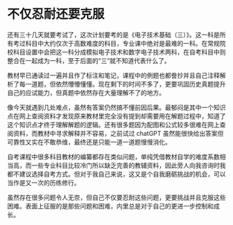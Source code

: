 # 不仅忍耐还要克服


还有三十几天就要考试了，这次计划要考的是《电子技术基础（三）》。这一科是所有考过科目中大约仅次于高数难度的科目，专业课中绝对是最难的一科。在常规院校科目设置中会把这一科分成模拟电子技术和数字电子技术两科，在自考科目中则整合在一起成为一科，至于后面的“三”就不知道代表什么了。

教材早已通读过一遍并且作了标注和笔记，课程中的例题也都誊抄并且自己注释解析了每一道题，但依然懵懵懂懂。现在剩下的时间不多了，更要巩固历史真题提升自己的应试能力，但真题中依然存在大量理解不了的地方。

像今天就遇到几处难点，虽然有答案仍然搞不懂前因后果。最郁闷是其中一个知识点在网上查阅资料才发现原来教材里完全没有提到却需要用在解题过程中，知道了这个知识点才终于理解解题的逻辑。还有很多题因为配图和公式较多很难在网上查阅资料，而教材中寻求解释并不容易，之前试过 chatGPT 虽然能很快给出答案但可靠性又实在不敢恭维，最终还是只能一道一道题慢慢消化。

自考课程中很多科目教材的编纂都存在类似问题，单纯凭借教材自学的难度系数相当高，而一些专业科目比较冷门所以缺乏完善的教辅资料，因此旁人向我咨询时我都不建议选择自考方式。但对于我自己来说，这又是个自我磨砺挑战的机会，可以当作是又一次的历练修行。

虽然存在很多问题令人无奈，但自己不仅要忍耐这些问题，更要挑战并且克服这些困难。表面上征服的是那些问题和困难，内里总是对于自己的更进一步控制和成长。
